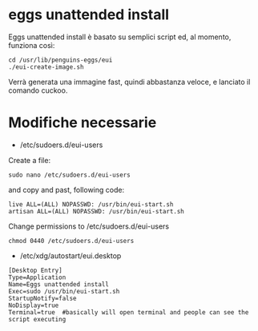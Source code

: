 # eggs unattended install

Eggs unattended install è basato su semplici script ed, al momento, funziona così:

```
cd /usr/lib/penguins-eggs/eui
./eui-create-image.sh
```
Verrà generata una immagine fast, quindi abbastanza veloce, e lanciato il comando cuckoo.

# Modifiche necessarie

* /etc/sudoers.d/eui-users

Create a file:
```
sudo nano /etc/sudoers.d/eui-users
```
and copy and past, following code:

```
live ALL=(ALL) NOPASSWD: /usr/bin/eui-start.sh
artisan ALL=(ALL) NOPASSWD: /usr/bin/eui-start.sh
```
Change permissions to /etc/sudoers.d/eui-users
```
chmod 0440 /etc/sudoers.d/eui-users
```

* /etc/xdg/autostart/eui.desktop

```
[Desktop Entry]
Type=Application
Name=Eggs unattended install
Exec=sudo /usr/bin/eui-start.sh
StartupNotify=false
NoDisplay=true
Terminal=true  #basically will open terminal and people can see the script executing
```
